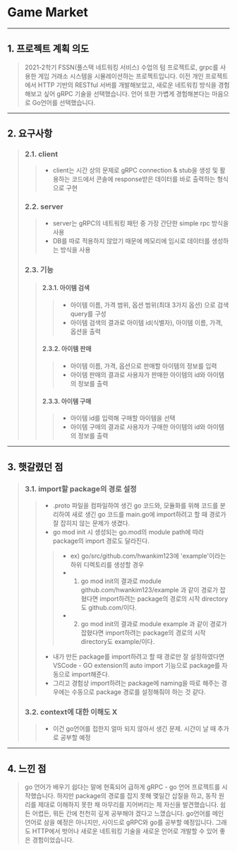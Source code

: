# Game Market
------------
## 1. 프로젝트 계획 의도
> 2021-2학기 FSSN(풀스택 네트워킹 서비스) 수업의 텀 프로젝트로, grpc를 사용한 게임 거래소 시스템을 시뮬레이션하는 프로젝트입니다. 이전 개인 프로젝트에서 HTTP 기반의 RESTful 서버를 개발해보았고, 새로운 네트워킹 방식을 경험해보고 싶어 gRPC 기술을 선택했습니다. 언어 또한 가볍게 경험해본다는 마음으로 Go언어를 선택했습니다.

------------
## 2. 요구사항
> ### 2.1. client
> > * client는 시간 상의 문제로 gRPC connection & stub을 생성 및 활용하는 코드에서 콘솔에 response받은 데이터를 바로 출력하는 형식으로 구현
> ### 2.2. server
> > * server는 gRPC의 네트워킹 패턴 중 가장 간단한 simple rpc 방식을 사용
> > * DB를 따로 적용하지 않았기 때문에 메모리에 임시로 데이터를 생성하는 방식을 사용
> ### 2.3. 기능
> > #### 2.3.1. 아이템 검색
> > > * 아이템 이름, 가격 범위, 옵션 범위(최대 3가지 옵션) 으로 검색 query를 구성
> > > * 아이템 검색의 결과로 아이템 id(식별자), 아이템 이름, 가격, 옵션을 출력
> > #### 2.3.2. 아이템 판매
> > > * 아이템 이름, 가격, 옵션으로 판매할 아이템의 정보를 입력
> > > * 아이템 판매의 결과로 사용자가 판매한 아이템의 id와 아이템의 정보를 출력
> > #### 2.3.3. 아이템 구매
> > > * 아이템 id를 입력해 구매할 아이템을 선택
> > > * 아이템 구매의 결과로 사용자가 구매한 아이템의 id와 아이템의 정보를 출력

------------
## 3. 햇갈렸던 점
> ### 3.1. import할 package의 경로 설정
> > * .proto 파일을 컴파일하여 생긴 go 코드와, 모듈화를 위해 코드를 분리하여 새로 생긴 go 코드를 main.go에 import하려고 할 때 경로가 잘 잡히지 않는 문제가 생겼다.
> > * go mod init 시 생성되는 go.mod의 module path에 따라 package의 import 경로도 달라진다.
> >
> > > * ex) go/src/github.com/hwankim123에 'example'이라는 하위 디렉토리를 생성할 경우
> > > * 1) go mod init의 결과로 module github.com/hwankim123/example 과 같이 경로가 잡혔다면 import하려는 package의 경로의 시작 directory도 github.com/이다.
> > > * 2) go mod init의 결과로 module example 과 같이 경로가 잡혔다면 import하려는 package의 경로의 시작 directory도 example/이다.
> >
> > * 내가 만든 package를 import하려고 할 때 경로만 잘 설정하였다면 VSCode - GO extension의 auto import 기능으로 package를 자동으로 import해준다.
> > * 그리고 경험상 import하려는 package에 naming을 따로 해주는 경우에는 수동으로 package 경로를 설정해줘야 하는 것 같다.
> >
> ### 3.2. context에 대한 이해도 X
> > * 이건 go언어를 접한지 얼마 되지 않아서 생긴 문제. 시간이 날 때 추가로 공부할 예정

------------
## 4. 느낀 점
> go 언어가 배우기 쉽다는 말에 현혹되어 급하게 gRPC - go 언어 프로젝트를 시작했습니다. 하지만 package의 경로를 잡지 못해 몇일간 삽질을 하고, 동작 원리를 제대로 이해하지 못한 채 마무리를 지어버리는 제 자신을 발견했습니다. 쉽든 어렵든, 뭐든 간에 천천히 깊게 공부해야 겠다고 느꼈습니다. go언어를 메인 언어로 삼을 예정은 아니지만, 사이드로 gRPC와 go를 공부할 예정입니다. 그래도 HTTP에서 벗어나 새로운 네트워킹 기술을 새로운 언어로 개발할 수 있어 좋은 경험이었습니다.